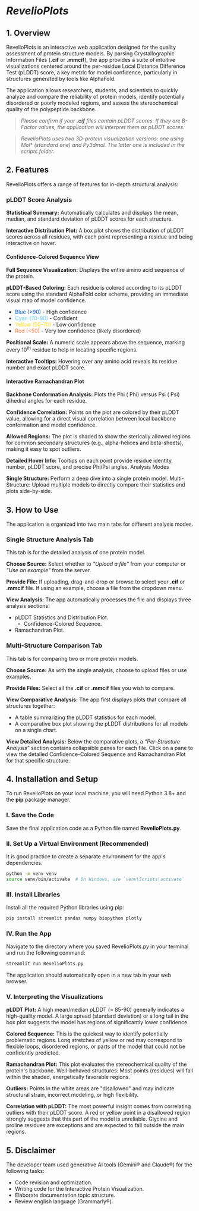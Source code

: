 # *RevelioPlots*

## 1. Overview
RevelioPlots is an interactive web application designed for the quality assessment of protein structure models. By parsing Crystallographic Information Files (**.cif** or **.mmcif**), the app provides a suite of intuitive visualizations centered around the per-residue Local Distance Difference Test (pLDDT) score, a key metric for model confidence, particularly in structures generated by tools like AlphaFold.

The application allows researchers, students, and scientists to quickly analyze and compare the reliability of protein models, identify potentially disordered or poorly modeled regions, and assess the stereochemical quality of the polypeptide backbone.

>*Please confirm if your **.cif** files contain pLDDT scores. If they are B-Factor values, the application will interpret them as pLDDT scores.*

>*RevelioPlots uses two 3D-protein visualization versions: one using Mol** *(standard one) and Py3dmol. The latter one is included in the scripts folder.*

## 2. Features
RevelioPlots offers a range of features for in-depth structural analysis:

### pLDDT Score Analysis

**Statistical Summary:** Automatically calculates and displays the mean, median, and standard deviation of pLDDT scores for each structure.

**Interactive Distribution Plot:** A box plot shows the distribution of pLDDT scores across all residues, with each point representing a residue and being interactive on hover.

#### Confidence-Colored Sequence View

**Full Sequence Visualization:** Displays the entire amino acid sequence of the protein.

**pLDDT-Based Coloring:** Each residue is colored according to its pLDDT score using the standard AlphaFold color scheme, providing an immediate visual map of model confidence.

- <span style="color:#0053D6">Blue (>90)</span> - High confidence
- <span style="color:#65CBF3">Cyan (70-90)</span> - Confident
- <span style="color:#FFDB13">Yellow (50-70)</span> - Low confidence
- <span style="color:#FF7D45">Red (&lt;50)</span> - Very low confidence (likely disordered)

**Positional Scale:** A numeric scale appears above the sequence, marking every 10<sup>th</sup> residue to help in locating specific regions.

**Interactive Tooltips:** Hovering over any amino acid reveals its residue number and exact pLDDT score.

#### Interactive Ramachandran Plot

**Backbone Conformation Analysis:** Plots the Phi (
Phi) versus Psi (
Psi) dihedral angles for each residue.

**Confidence Correlation:** Points on the plot are colored by their pLDDT value, allowing for a direct visual correlation between local backbone conformation and model confidence.

**Allowed Regions:** The plot is shaded to show the sterically allowed regions for common secondary structures (e.g., alpha-helices and beta-sheets), making it easy to spot outliers.

**Detailed Hover Info:** Tooltips on each point provide residue identity, number, pLDDT score, and precise Phi/Psi angles.
Analysis Modes

**Single Structure:** Perform a deep dive into a single protein model.
Multi-Structure: Upload multiple models to directly compare their statistics and plots side-by-side.

## 3. How to Use

The application is organized into two main tabs for different analysis modes.

### Single Structure Analysis Tab
This tab is for the detailed analysis of one protein model.

**Choose Source:** Select whether to *"Upload a file"* from your computer or *"Use an example"* from the server.

**Provide File:**
If uploading, drag-and-drop or browse to select your **.cif** or **.mmcif** file. If using an example, choose a file from the dropdown menu.

**View Analysis:** The app automatically processes the file and displays three analysis sections:
- pLDDT Statistics and Distribution Plot.
    - Confidence-Colored Sequence.
- Ramachandran Plot.

### Multi-Structure Comparison Tab
This tab is for comparing two or more protein models.

**Choose Source:** As with the single analysis, choose to upload files or use examples.

**Provide Files:** Select all the **.cif** or **.mmcif** files you wish to compare.

**View Comparative Analysis:** The app first displays plots that compare all structures together:
- A table summarizing the pLDDT statistics for each model.
- A comparative box plot showing the pLDDT distributions for all models on a single chart.

**View Detailed Analysis:** Below the comparative plots, a *"Per-Structure Analysis"* section contains collapsible panes for each file. Click on a pane to view the detailed Confidence-Colored Sequence and Ramachandran Plot for that specific structure.

## 4. Installation and Setup

To run RevelioPlots on your local machine, you will need Python 3.8+ and the **pip** package manager.

### I. Save the Code
Save the final application code as a Python file named **RevelioPlots.py**.

### II. Set Up a Virtual Environment (Recommended)
It is good practice to create a separate environment for the app's dependencies.

```bash
python -m venv venv
source venv/bin/activate  # On Windows, use `venv\Scripts\activate`
```
### III. Install Libraries
Install all the required Python libraries using pip:

```Bash
pip install streamlit pandas numpy biopython plotly
```
### IV. Run the App
Navigate to the directory where you saved RevelioPlots.py in your terminal and run the following command:

```Bash
streamlit run RevelioPlots.py
```
The application should automatically open in a new tab in your web browser.

### V. Interpreting the Visualizations

**pLDDT Plot:** A high mean/median pLDDT (> 85-90) generally indicates a high-quality model. A large spread (standard deviation) or a long tail in the box plot suggests the model has regions of significantly lower confidence.

**Colored Sequence:** This is the quickest way to identify potentially problematic regions. Long stretches of yellow or red may correspond to flexible loops, disordered regions, or parts of the model that could not be confidently predicted.

**Ramachandran Plot:** This plot evaluates the stereochemical quality of the protein's backbone.
Well-behaved structures: Most points (residues) will fall within the shaded, energetically favorable regions.

**Outliers:** Points in the white areas are "disallowed" and may indicate structural strain, incorrect modeling, or high flexibility.

**Correlation with pLDDT:** The most powerful insight comes from correlating outliers with their pLDDT score. A red or yellow point in a disallowed region strongly suggests that this part of the model is unreliable. Glycine and proline residues are exceptions and are expected to fall outside the main regions.

## 5. Disclaimer

The developer team used generative AI tools (Gemini&reg; and Claude&reg;) for the following tasks:
- Code revision and optimization.
- Writing code for the Interactive Protein Visualization.
- Elaborate documentation topic structure.
- Review english language (Grammarly&reg;).